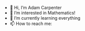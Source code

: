 - 👋 Hi, I’m Adam Carpenter
- 👀 I’m interested in Mathematics!
- 🌱 I’m currently learning everything
- 📫 How to reach me: 

<!---
Adamcarp24/Adamcarp24 is a ✨ special ✨ repository because its `README.md` (this file) appears on your GitHub profile.
You can click the Preview link to take a look at your changes.
--->
